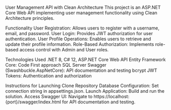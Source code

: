 User Management API with Clean Architecture
This project is an ASP.NET Core Web API implementing user management functionality using Clean Architecture principles.

Functionality
User Registration: Allows users to register with a username, email, and password.
User Login: Provides JWT authorization for user authentication.
User Profile Operations: Enables users to retrieve and update their profile information.
Role-Based Authorization: Implements role-based access control with Admin and User roles.

Technologies Used
.NET 8, C# 12, ASP.NET Core Web API
Entity Framework Core: Code First approach
SQL Server 
Swagger (Swashbuckle.AspNetCore): API documentation and testing
bcrypt 
JWT Tokens: Authentication and authorization

Instructions for Launching
Clone Repository
Database Configuration: Set connection string in appsettings.json.
Launch Application: Build and run the solution.
Access Swagger UI: Navigate to https://localhost:{port}/swagger/index.html for API documentation and testing.
